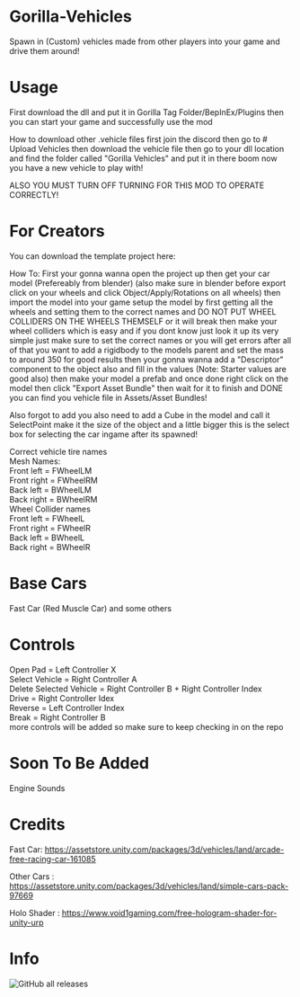 # Gorilla-Vehicles
Spawn in (Custom) vehicles made from other players into your game and drive them around!

# Usage
First download the dll and put it in Gorilla Tag Folder/BepInEx/Plugins then you can start your game and successfully use the mod

How to download other .vehicle files first join the discord then go to # Upload Vehicles then download the vehicle file then go to your dll location and find the folder called "Gorilla Vehicles" and put it in there boom now you have a new vehicle to play with!

ALSO YOU MUST TURN OFF TURNING FOR THIS MOD TO OPERATE CORRECTLY!

# For Creators
You can download the template project here:

How To:
First your gonna wanna open the project up then get your car model (Prefereably from blender) (also make sure in blender before export click on your wheels and click Object/Apply/Rotations on all wheels) then import the model into your game setup the model by first getting all the wheels and setting them to the correct names and DO NOT PUT WHEEL COLLIDERS ON THE WHEELS THEMSELF or it will break then make your wheel colliders which is easy and if you dont know just look it up its very simple just make sure to set the correct names or you will get errors after all of that you want to add a rigidbody to the models parent and set the mass to around 350 for good results then your gonna wanna add a "Descriptor" component to the object also and fill in the values (Note: Starter values are good also) then make your model a prefab and once done right click on the model then click "Export Asset Bundle" then wait for it to finish and DONE you can find you vehicle file in Assets/Asset Bundles!

Also forgot to add you also need to add a Cube in the model and call it SelectPoint make it the size of the object and a little bigger this is the select box for selecting the car ingame after its spawned!

Correct vehicle tire names <br />
 Mesh Names: <br />
Front left = FWheelLM<br />
Front right = FWheelRM<br />
Back left = BWheelLM<br />
Back right = BWheelRM<br />
 Wheel Collider names<br />
Front left = FWheelL<br />
Front right = FWheelR<br />
Back left = BWheelL<br />
Back right = BWheelR

# Base Cars
Fast Car (Red Muscle Car)
and some others

# Controls
Open Pad = Left Controller X<br />
Select Vehicle = Right Controller A<br />
Delete Selected Vehicle = Right Controller B + Right Controller Index<br />
Drive = Right Controller Idex<br />
Reverse = Left Controller Index<br />
Break = Right Controller B<br />
more controls will be added so make sure to keep checking in on the repo

# Soon To Be Added
Engine Sounds

# Credits
Fast Car: https://assetstore.unity.com/packages/3d/vehicles/land/arcade-free-racing-car-161085

Other Cars : https://assetstore.unity.com/packages/3d/vehicles/land/simple-cars-pack-97669

Holo Shader : https://www.void1gaming.com/free-hologram-shader-for-unity-urp

# Info
![GitHub all releases](https://img.shields.io/github/downloads/Blas1ed/Gorilla-Vehicles/total?color=%2300FF00)

